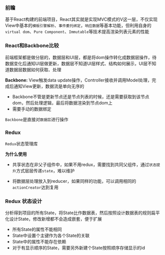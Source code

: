 ### 前瞻

基于React构建的前端项目，React其实就是实现MVC模式的V这一层，不仅实现View中基本的`模板引擎解析`、`事件委托绑定`，`响应数据`等基本功能，但利用自身的`virtual dom`、`Pure Component`、`Immutable`等技术提高渲染列表元素的性能

### React和Backbone比较

前端框架都是做分层的，数据层和UI层，都是将dom操作转化成数据层操作，待数据变化后通知UI层做更新，数据层不知道UI层样式、结构如何展示，UI层不知道数据层数据如何获取、处理

**Backbone:** View触发data update操作，Controller接收并调用Model处理，完成后通知View更新，数据流是单向无序的

* Backbone不管是更新节点还是节点列表的时候，还是需要获取到该节点dom，然后处理逻辑，最后将数据渲染到节点dom上
* 需要手动的数据绑定

`Backbone`是直接对`数据层`进行操作

### Redux

`Redux`状态管理库

**为什么使用**

* 共享状态在非父子组件中，如果不用redux，需要找到共同父组件，通过`状态提升`方式层层传递`state`，难以维护

* 将数据层处理放入到reducer，如果同样的功能，可以调用相同的`actionCreator`达到复用

### Redux 状态设计

分析得到项目的所有State，将State比作数据表，然后按照设计数据表的规则扁平化设计State，修改新增都不会造成嵌套，便于扩展

- 所有State的属性不能相同
- State中设置个主键作为各个State的关联
- State中的属性不能存在依赖
- 对于有显示顺序的State，需要另外新建个State按照顺序存储显示的id

